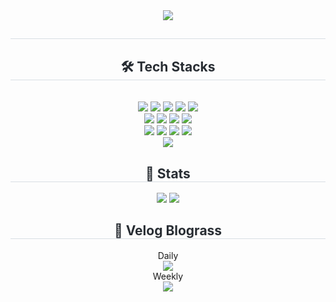 <div align= "center">
    <img src="https://capsule-render.vercel.app/api?type=waving&color=auto&height=180&text=Let's%20dev%20with%20a%20smile%20😀&animation=fadeIn&fontColor=000000&fontSize=50" />
    </div>
    <div align= "center"> 
    <h2 style="border-bottom: 1px solid #d8dee4; color: #282d33;">  </h2>  
    <div style="font-weight: 700; font-size: 15px; text-align: center; color: #282d33;">  </div> 
    </div>
    <div align= "center">
    <h2 style="border-bottom: 1px solid #d8dee4; color: #282d33;"> 🛠️ Tech Stacks </h2> <br> 
    <div style="margin: 0 auto; text-align: center;" align= "center"> <img src="https://img.shields.io/badge/C-A8B9CC?style=flat&logo=C&logoColor=white">
          <img src="https://img.shields.io/badge/Docker-2496ED?style=flat&logo=Docker&logoColor=white">
          <img src="https://img.shields.io/badge/Firebase-FFCA28?style=flat&logo=Firebase&logoColor=white">
          <img src="https://img.shields.io/badge/Git-F05032?style=flat&logo=Git&logoColor=white">
          <img src="https://img.shields.io/badge/Github-181717?style=flat&logo=Github&logoColor=white">
          <br/><img src="https://img.shields.io/badge/HTML5-E34F26?style=flat&logo=HTML5&logoColor=white">
          <img src="https://img.shields.io/badge/Javascript-F7DF1E?style=flat&logo=Javascript&logoColor=white">
          <img src="https://img.shields.io/badge/Linux-FCC624?style=flat&logo=Linux&logoColor=white">
          <img src="https://img.shields.io/badge/MongoDB-47A248?style=flat&logo=MongoDB&logoColor=white">
<!--           <img src="https://img.shields.io/badge/Node.js-339933?style=flat&logo=Node.js&logoColor=white"> -->
          <br/><img src="https://img.shields.io/badge/Notion-000000?style=flat&logo=Notion&logoColor=white">
          <img src="https://img.shields.io/badge/Python-3776AB?style=flat&logo=Python&logoColor=white">
          <img src="https://img.shields.io/badge/React-61DAFB?style=flat&logo=React&logoColor=white">
          <img src="https://img.shields.io/badge/Selenium-43B02A?style=flat&logo=Selenium&logoColor=white">
<!--           <img src="https://img.shields.io/badge/Tailwind CSS-06B6D4?style=flat&logo=Tailwind CSS&logoColor=white"> -->
          <br/><img src="https://img.shields.io/badge/Vue.js-4FC08D?style=flat&logo=Vue.js&logoColor=white">
          </div>
    </div>
    <!-- <div align= "center">
    <h2 style="border-bottom: 1px solid #d8dee4; color: #282d33;"> 🧑‍💻 Contact me </h2> <br> 
    <div align= "center"> <a href=> <img src="https://img.shields.io/badge/Instagram-E4405F?style=flat&logo=Instagram&logoColor=white&link="> </a>
         <a href=mailto:> <img src="https://img.shields.io/badge/Gmail-EA4335?style=flat&logo=Gmail&logoColor=white&link=mailto:"> </a>
          </div>  <br> 
    <div align= "center"> <a href="https://hits.seeyoufarm.com"> <img src="https://hits.seeyoufarm.com/api/count/incr/badge.svg?url=https%3A%2F%2Fgithub.com%2Fdev-smile%2F&count_bg=%23000000&title_bg=%23000000&icon=github.svg&icon_color=%23FFFFFF&title=GitHub&edge_flat=false"/></a>
       </div> 
    </div> -->
    <div align= "center"> 
        <h2 style="border-bottom: 1px solid #d8dee4; color: #282d33;"> 🏅 Stats </h2> 
        <div align= "center "> 
            <img src="https://github-readme-stats.vercel.app/api?username=dev-smile&bg_color=180,000000,&title_color=000000&text_color=000000" /> 
            <img src="https://github-readme-stats.vercel.app/api/top-langs/?username=dev-smile&layout=compact&bg_color=180,000000,&title_color=000000&text_color=000000" /> 
        </div> 
    </div>
    <div>
        <div align= "center"> 
            <h2 style="border-bottom: 1px solid #d8dee4; color: #282d33;"> 📜 Velog Blograss </h2> 
            Daily
            <br>
            <img src="https://blograss-weld.vercel.app/api?name=dev-smile" />  
            <br>
            Weekly
            <br>
            <img src="https://blograss-weld.vercel.app/api?type=weekly&name=dev-smile" />  
        </div> 
    </div>
    

